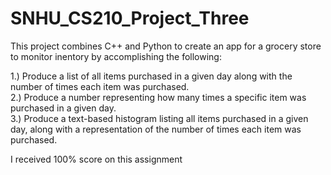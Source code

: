 # SNHU_CS210_Project_Three

This project combines C++ and Python to create an app for a grocery store to monitor inentory by accomplishing the following:

1.) Produce a list of all items purchased in a given day along with the number of times each item was purchased.  
2.) Produce a number representing how many times a specific item was purchased in a given day.  
3.) Produce a text-based histogram listing all items purchased in a given day, along with a representation of the number of times each item was purchased.  

I received 100% score on this assignment
